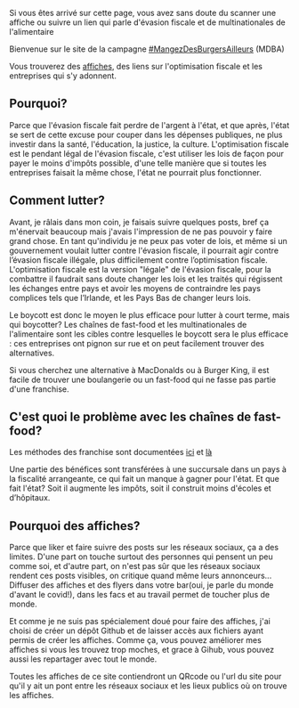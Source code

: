 Si vous êtes arrivé sur cette page, vous avez sans doute du scanner une affiche ou suivre un lien qui parle d'évasion fiscale et de multinationales de l'alimentaire

Bienvenue sur le site de la campagne [#MangezDesBurgersAilleurs](https://mastodon.pirateparty.be/@mangezdesburgersailleurs) (MDBA)

Vous trouverez des [affiches](https://github.com/mdba-fr/mdba), des liens sur l'optimisation fiscale et les entreprises qui s'y adonnent.

Pourquoi?
---------
Parce que l'évasion fiscale fait perdre de l'argent à l'état, et que après, l'état se sert de cette excuse pour couper dans les dépenses publiques, ne plus investir dans la santé, l'éducation, la justice, la culture. L'optimisation fiscale est le pendant légal de l'évasion fiscale, c'est utiliser les lois de façon pour payer le moins d'impôts possible, d'une telle manière que si toutes les entreprises faisait la même chose, l'état ne pourrait plus fonctionner.

Comment lutter?
---------------
Avant, je râlais dans mon coin, je faisais suivre quelques posts, bref ça m'énervait beaucoup mais j'avais l'impression de ne pas pouvoir y faire grand chose. En tant qu'individu je ne peux pas voter de lois, et même si un gouvernement voulait lutter contre l'évasion fiscale, il pourrait agir contre l’évasion fiscale illégale, plus difficilement contre l’optimisation fiscale. L'optimisation fiscale est la version "légale" de l'évasion fiscale, pour la combattre il faudrait sans doute changer les lois et les traités qui régissent les échanges entre pays et avoir les moyens de contraindre les pays complices tels que l’Irlande, et les Pays Bas de changer leurs lois.

Le boycott est donc le moyen le plus efficace pour lutter à court terme, mais qui boycotter?
Les chaînes de fast-food et les multinationales de l'alimentaire sont les cibles contre lesquelles le boycott sera le plus efficace : ces entreprises ont pignon sur rue et on peut facilement trouver des alternatives.

Si vous cherchez une alternative à MacDonalds ou à Burger King, il est facile de trouver une boulangerie ou un fast-food qui ne fasse pas partie d'une franchise.

C'est quoi le problème avec les chaînes de fast-food?
-----------------------------------------------------
Les méthodes des franchise sont documentées [ici](https://www.francetvinfo.fr/monde/au-pays-de-mcdonalds-apple-et-consorts-on-ne-paye-pas-dimpots_3066385.html) et [là](http://www.notaxfraud.eu/sites/default/files/dw/FINAL%20REPORT.pdf)

Une partie des bénéfices sont transférées à une succursale dans un pays à la fiscalité arrangeante, ce qui fait un manque à gagner pour l'état. Et que fait l'état? Soit il augmente les impôts, soit il construit moins d'écoles et d’hôpitaux.

Pourquoi des affiches?
----------------------
Parce que liker et faire suivre des posts sur les réseaux sociaux, ça a des limites. D'une part on touche surtout des personnes qui pensent un peu comme soi, et d'autre part, on n'est pas sûr que les réseaux sociaux rendent ces posts visibles, on critique quand même leurs annonceurs...
Diffuser des affiches et des flyers dans votre bar(oui, je parle du monde d'avant le covid!), dans les facs et au travail permet de toucher plus de monde.

Et comme je ne suis pas spécialement doué pour faire des affiches, j'ai choisi de créer un dépôt Github et de laisser accès aux fichiers ayant permis de créer les affiches.
Comme ça, vous pouvez améliorer mes affiches si vous les trouvez trop moches, et grace à Gihub, vous pouvez aussi les repartager avec tout le monde.

Toutes les affiches de ce site contiendront un QRcode ou l'url du site pour qu'il y ait un pont entre les réseaux sociaux et les lieux publics où on trouve les affiches.
